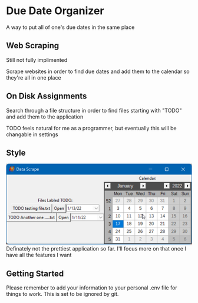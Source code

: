 # Due Date Organizer
A way to put all of one's due dates in the same place

## Web Scraping 
Still not fully implimented

Scrape websites in order to find due dates and add them to the calendar so they're all in one place

## On Disk Assignments
Search through a file structure in order to find files starting with "TODO" and add them to the application

TODO feels natural for me as a programmer, but eventually this will be changable in settings

## Style
![The current UI](images/uglyUI.png)
Definately not the prettiest application so far. I'll focus more on that once I have all the features I want

## Getting Started
Please remember to add your information to your personal .env file for things to work. This is set to be ignored by git.
